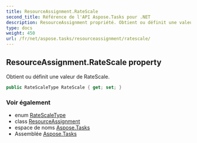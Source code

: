 ```yaml
---
title: ResourceAssignment.RateScale
second_title: Référence de l'API Aspose.Tasks pour .NET
description: ResourceAssignment propriété. Obtient ou définit une valeur de RateScale.
type: docs
weight: 450
url: /fr/net/aspose.tasks/resourceassignment/ratescale/
---
```

## ResourceAssignment.RateScale property

Obtient ou définit une valeur de RateScale.

```csharp
public RateScaleType RateScale { get; set; }
```

### Voir également

* enum [RateScaleType](../../ratescaletype/)
* class [ResourceAssignment](../)
* espace de noms [Aspose.Tasks](../../resourceassignment/)
* Assemblée [Aspose.Tasks](../../../)


